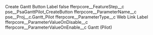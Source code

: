 <?xml version="1.0" encoding="UTF-8"?>
<CustomMetadata xmlns="http://soap.sforce.com/2006/04/metadata" xmlns:xsi="http://www.w3.org/2001/XMLSchema-instance" xmlns:xsd="http://www.w3.org/2001/XMLSchema">
    <label>Create Gantt Button Label</label>
    <protected>false</protected>
    <values>
        <field>fferpcore__FeatureStep__c</field>
        <value xsi:type="xsd:string">pse__PsaGanttPilot_CreateButton</value>
    </values>
    <values>
        <field>fferpcore__ParameterName__c</field>
        <value xsi:type="xsd:string">pse__Proj__c.Gantt_Pilot</value>
    </values>
    <values>
        <field>fferpcore__ParameterType__c</field>
        <value xsi:type="xsd:string">Web Link Label</value>
    </values>
    <values>
        <field>fferpcore__ParameterValueOnDisable__c</field>
        <value xsi:nil="true"/>
    </values>
    <values>
        <field>fferpcore__ParameterValueOnEnable__c</field>
        <value xsi:type="xsd:string">Gantt (Pilot)</value>
    </values>
</CustomMetadata>
